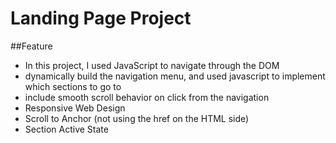 # Landing Page Project

##Feature

- In this project, I used JavaScript to navigate through the DOM
- dynamically build the navigation menu, and used javascript to implement which sections to go to
- include smooth scroll behavior on click from the navigation
- Responsive Web Design
- Scroll to Anchor (not using the href on the HTML side)
- Section Active State

